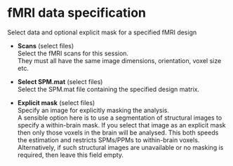 # fMRI data specification  
Select data and optional explicit mask for a specified fMRI design   

* **Scans** (select files)  
Select the fMRI scans for this session.   
They must all have the same image dimensions, orientation, voxel size etc.   

* **Select SPM.mat** (select files)  
Select the SPM.mat file containing the specified design matrix.   

* **Explicit mask** (select files)  
Specify an image for explicitly masking the analysis.   
A sensible option here is to use a segmentation of structural images to specify a within-brain mask. If you select that image as an explicit mask then only those voxels in the brain will be analysed. This both speeds the estimation and restricts SPMs/PPMs to within-brain voxels. Alternatively, if such structural images are unavailable or no masking is required, then leave this field empty.   
